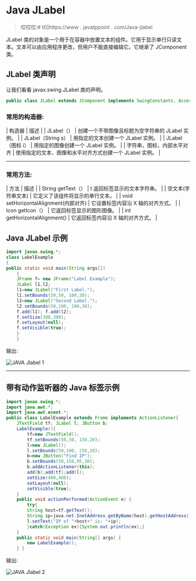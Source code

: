 # Java JLabel

> 哎哎哎:# t0]https://www . javatppoint . com/Java-jlabel

JLabel 类的对象是一个用于在容器中放置文本的组件。它用于显示单行只读文本。文本可以由应用程序更改，但用户不能直接编辑它。它继承了 JComponent 类。

## JLabel 类声明

让我们看看 javax.swing.JLabel 类的声明。

```java
public class JLabel extends JComponent implements SwingConstants, Accessible

```

### 常用的构造器:

| 构造器 | 描述 |
| JLabel（） | 创建一个不带图像且标题为空字符串的 JLabel 实例。 |
| JLabel（String s） | 用指定的文本创建一个 JLabel 实例。 |
| JLabel（图标 i） | 用指定的图像创建一个 JLabel 实例。 |
| 字符串，图标，内部水平对齐 | 使用指定的文本、图像和水平对齐方式创建一个 JLabel 实例。 |

* * *

### 常用方法:

| 方法 | 描述 |
| String getText（） | t 返回标签显示的文本字符串。 |
| 空文本(字符串文本) | 它定义了该组件将显示的单行文本。 |
| void setHorizontalAlignment(内部对齐) | 它设置标签内容沿 X 轴的对齐方式。 |
| Icon getIcon（） | 它返回标签显示的图形图像。 |
| int getHorizontalAlignment() | 它返回标签内容沿 X 轴的对齐方式。 |

## Java JLabel 示例

```java
import javax.swing.*;
class LabelExample
{
public static void main(String args[])
    {
    JFrame f= new JFrame("Label Example");
    JLabel l1,l2;
    l1=new JLabel("First Label.");
    l1.setBounds(50,50, 100,30);
    l2=new JLabel("Second Label.");
    l2.setBounds(50,100, 100,30);
    f.add(l1); f.add(l2);
    f.setSize(300,300);
    f.setLayout(null);
    f.setVisible(true);
    }
    }

```

输出:

![JAVA Jlabel 1](../img/b43f59226ce283863b3e4878b8662106.png)

* * *

## 带有动作监听器的 Java 标签示例

```java
import javax.swing.*;
import java.awt.*;
import java.awt.event.*;
public class LabelExample extends Frame implements ActionListener{
	JTextField tf; JLabel l; JButton b;
	LabelExample(){
		tf=new JTextField();
		tf.setBounds(50,50, 150,20);
		l=new JLabel();
		l.setBounds(50,100, 250,20);	
		b=new JButton("Find IP");
		b.setBounds(50,150,95,30);
		b.addActionListener(this);	
		add(b);add(tf);add(l);	
		setSize(400,400);
		setLayout(null);
		setVisible(true);
	}
	public void actionPerformed(ActionEvent e) {
		try{
		String host=tf.getText();
		String ip=java.net.InetAddress.getByName(host).getHostAddress();
		l.setText("IP of "+host+" is: "+ip);
		}catch(Exception ex){System.out.println(ex);}
	}
	public static void main(String[] args) {
		new LabelExample();
	} }

```

输出:

![JAVA Jlabel 2](../img/f0e6ee75313704f4237e6e7549e49d06.png)